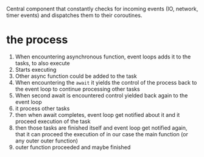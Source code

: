 Central component that constantly checks for incoming events (IO, network, timer events) and dispatches them to their coroutines.

# the process
1. When encountering asynchronous function, event loops adds it to the tasks, to also execute
2. Starts executing
3. Other async function could be added to the task
4. When encountering the `await` it yields the control of the process back to the event loop to continue processing other tasks
5. When second await is encountered control yielded back again to the event loop
6. it process other tasks
7. then when await completes, event loop get notified about it and it proceed execution of the task
8. then those tasks are finished itself and event loop get notified again, that it can proceed the execution of in our case the main function (or any outer outer function)
9. outer function proceeded and maybe finished
